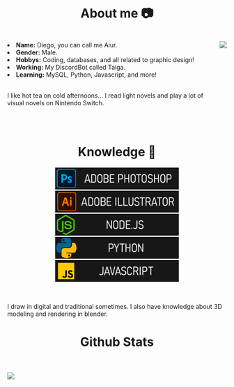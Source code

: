 <body>
    <h1 align="center">About me 📷 </h1>
    <br>
    <div>
        <img src="https://imgur.com/AAbTSAG.gif" height="200" align="right">
        <li>
            <b>Name:</b> Diego, you can call me Aiur.
        </li>
        <li>
            <b>Gender:</b> Male.
        </li>
        <li>
            <b>Hobbys:</b> Coding, databases, and all related to graphic design!
        </li>
        <li>
            <b>Working:</b> My DiscordBot called Taiga.
        </li>
        <li>
            <b>Learning:</b> MySQL, Python, Javascript, and more!
        </li>
        <br>
        <p>
            I like hot tea on cold afternoons... I read light novels and play a lot of visual novels on Nintendo Switch.
        </p>
    </div>
    <br><br>
    <h1 align="center">Knowledge 📓</h1>
    <div>
        <p align="center"><img src="assets/ps.png" height="50">
            <img src="assets/ai.png" height="50">
            <img src="assets/node.png" height="50">
            <img src="assets/py.png" height="50">
            <img src="assets/js.png" height="50">
        </p>
        <br>
        <p>
            I draw in digital and traditional sometimes. I also have knowledge about 3D modeling and rendering in
            blender.
        </p>
    </div>
    <h1 align="center">Github Stats</h1>
    <br>
    <div align="center">
        <br>
        <img align="left" src="https://github-readme-stats.vercel.app/api?username=aiursentoriakd&show_icons=true&hide_border=true&&count_private=true&include_all_commits=true&theme=tokyonight" />
        <img align="right" height="200" src="https://github-readme-stats.vercel.app/api/top-langs/?username=aiursentoriakd&langs_count=5&theme=tokyonight&hide_border=true" alt="">
    </div>
</body>
